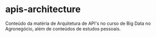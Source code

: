 # apis-architecture
Conteúdo da matéria de Arquitetura de API's no curso de Big Data no Agronegócio, além de conteúdos de estudos pessoais.
